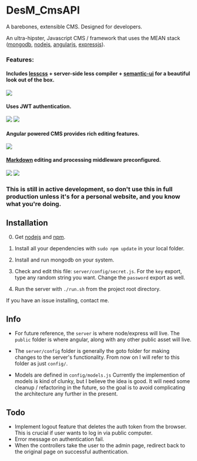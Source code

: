 # DesM_CmsAPI
A barebones, extensible CMS. Designed for developers.

An ultra-hipster, Javascript CMS / framework that uses the MEAN stack ([mongodb], [nodejs], [angularjs], [expressjs]).

### Features:

#### Includes [lesscss] + server-side less compiler + [semantic-ui] for a beautiful look out of the box.
![](http://i.imgur.com/RabMVaA.png)


#### Uses JWT authentication.
![](http://i.imgur.com/ISOqrQq.png)
![](http://i.imgur.com/U8XjFyd.png)


#### Angular powered CMS provides rich editing features.
![](http://i.imgur.com/dZ3eURq.png)


#### [Markdown] editing and processing middleware preconfigured.
![](http://i.imgur.com/47lgz74.png)
![](http://i.imgur.com/PbamWiO.png)

### This is still in active development, so don't use this in full production unless it's for a personal website, and you know what you're doing.

## Installation

0. Get [nodejs] and [npm].

1. Install all your dependencies with `sudo npm update` in your local folder.

2. Install and run mongodb on your system.

3. Check and edit this file: `server/config/secret.js`. For the `key` export, type any random string you want. Change the `password` export as well.

4. Run the server with `./run.sh` from the project root directory.

If you have an issue installing, contact me.

## Info

* For future reference, the `server` is where node/express will live. The `public` folder is where angular, along with any other public asset will live.

* The `server/config` folder is generally the goto folder for making changes to the server's functionality. From now on I will refer to this folder as just `config/`.

* Models are defined in `config/models.js` Currently the implemention of models is kind of clunky, but I believe the idea is good. It will need some cleanup / refactoring in the future, so the goal is to avoid complicating the architecture any further in the present.

## Todo

* Implement logout feature that deletes the auth token from the browser. This is crucial if user wants to log in via public computer.
* Error message on authentication fail.
* When the controllers take the user to the admin page, redirect back to the original page on successful authentication.

[nodejs]: http://nodejs.org/
[npm]: https://www.npmjs.org/
[mongodb]: https://www.mongodb.org/
[angularjs]: angularjs.org
[expressjs]: expressjs.com/
[lesscss]: http://lesscss.org/
[semantic-ui]: http://semantic-ui.com
[Markdown]: https://daringfireball.net/projects/markdown/